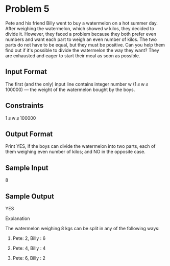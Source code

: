 # Problem 5

Pete and his friend Billy went to buy a watermelon on a hot summer day. After weighing the watermelon, which showed w kilos, they decided to divide it. However, they faced a problem because they both prefer even numbers and want each part to weigh an even number of kilos. The two parts do not have to be equal, but they must be positive. Can you help them find out if it's possible to divide the watermelon the way they want? They are exhausted and eager to start their meal as soon as possible.

## Input Format

The first (and the only) input line contains integer number w (1 ≤ w ≤ 100000) — the weight of the watermelon bought by the boys.

## Constraints

1 ≤ w ≤ 100000

## Output Format

Print YES, if the boys can divide the watermelon into two parts, each of them weighing even number of kilos; and NO in the opposite case.

## Sample Input

8

## Sample Output

YES

Explanation

The watermelon weighing 8 kgs can be split in any of the following ways:

1) Pete: 2, Billy : 6

2) Pete: 4, Billy : 4

3) Pete: 6, Billy : 2 
